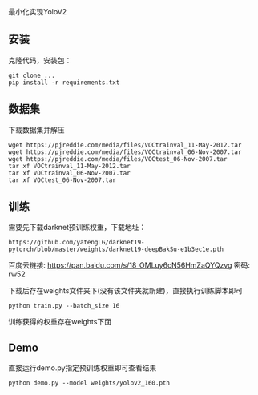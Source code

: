最小化实现YoloV2
## 安装
克隆代码，安装包：
```
git clone ...
pip install -r requirements.txt
```
## 数据集
下载数据集并解压
```
wget https://pjreddie.com/media/files/VOCtrainval_11-May-2012.tar
wget https://pjreddie.com/media/files/VOCtrainval_06-Nov-2007.tar
wget https://pjreddie.com/media/files/VOCtest_06-Nov-2007.tar
tar xf VOCtrainval_11-May-2012.tar
tar xf VOCtrainval_06-Nov-2007.tar
tar xf VOCtest_06-Nov-2007.tar
```
## 训练

需要先下载darknet预训练权重，下载地址：
```
https://github.com/yatengLG/darknet19-pytorch/blob/master/weights/darknet19-deepBakSu-e1b3ec1e.pth
```
百度云链接: https://pan.baidu.com/s/18_OMLuy6cN56HmZaQYQzvg  密码: rw52

下载后存在weights文件夹下(没有该文件夹就新建)，直接执行训练脚本即可
```
python train.py --batch_size 16
```
训练获得的权重存在weights下面

## Demo

直接运行demo.py指定预训练权重即可查看结果
```
python demo.py --model weights/yolov2_160.pth
```